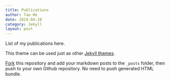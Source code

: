 ```yaml
---
title: Publications
author: Tao He
date: 2019-04-28
category: Jekyll
layout: post
---
```


List of my publications here.

This theme can be used just as other [Jekyll themes][1].

[Fork][2] this repository and add your markdown posts to the `_posts` folder, then
push to your own Github repository. No need to push generated HTML bundle.

[1]: https://pages.github.com/themes
[2]: https://github.com/sighingnow/jekyll-gitbook/fork
